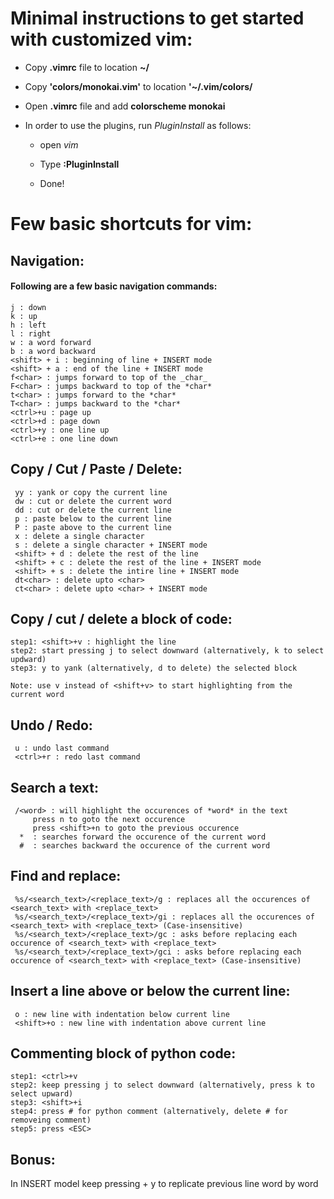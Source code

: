 # Minimal instructions to get started with customized vim:

- Copy **.vimrc** file to location **~/**

- Copy **'colors/monokai.vim'** to location **'~/.vim/colors/**

- Open **.vimrc** file and add **colorscheme monokai**

- In order to use the plugins, run *PluginInstall* as follows:
	
	- open *vim*
	
	- Type **:PluginInstall** 

	- Done!


# Few basic shortcuts for vim:

## Navigation:
#### Following are a few basic navigation commands:

    j : down
    k : up
    h : left
    l : right
    w : a word forward
    b : a word backward
    <shift> + i : beginning of line + INSERT mode
    <shift> + a : end of the line + INSERT mode
    f<char> : jumps forward to top of the _char_ 
    F<char> : jumps backward to top of the *char* 
    t<char> : jumps forward to the *char* 
    T<char> : jumps backward to the *char* 
    <ctrl>+u : page up 
    <ctrl>+d : page down
    <ctrl>+y : one line up
    <ctrl>+e : one line down


## Copy / Cut / Paste / Delete:

	 yy : yank or copy the current line
	 dw : cut or delete the current word
	 dd : cut or delete the current line
	 p : paste below to the current line
	 P : paste above to the current line
	 x : delete a single character
	 s : delete a single character + INSERT mode
	 <shift> + d : delete the rest of the line
	 <shift> + c : delete the rest of the line + INSERT mode
	 <shift> + s : delete the intire line + INSERT mode
	 dt<char> : delete upto <char>
	 ct<char> : delete upto <char> + INSERT mode


## Copy / cut / delete a block of code:

	step1: <shift>+v : highlight the line
	step2: start pressing j to select downward (alternatively, k to select updward)
	step3: y to yank (alternatively, d to delete) the selected block
	
	Note: use v instead of <shift+v> to start highlighting from the current word


## Undo / Redo:

	 u : undo last command
	 <ctrl>+r : redo last command


## Search a text:
	 /<word> : will highlight the occurences of *word* in the text
		 press n to goto the next occurence
		 press <shift>+n to goto the previous occurence
	  *  : searches forward the occurence of the current word	
	  #  : searches backward the occurence of the current word	


## Find and replace:

	 %s/<search_text>/<replace_text>/g : replaces all the occurences of <search_text> with <replace_text>
	 %s/<search_text>/<replace_text>/gi : replaces all the occurences of <search_text> with <replace_text> (Case-insensitive)
	 %s/<search_text>/<replace_text>/gc : asks before replacing each occurence of <search_text> with <replace_text>
	 %s/<search_text>/<replace_text>/gci : asks before replacing each occurence of <search_text> with <replace_text> (Case-insensitive)


## Insert a line above or below the current line:

	 o : new line with indentation below current line
	 <shift>+o : new line with indentation above current line


## Commenting block of python code:
	step1: <ctrl>+v
	step2: keep pressing j to select downward (alternatively, press k to select upward)
	step3: <shift>+i
	step4: press # for python comment (alternatively, delete # for removeing comment)
	step5: press <ESC>	


## Bonus:

In INSERT model keep pressing <ctrl> + y to replicate previous line word by word
